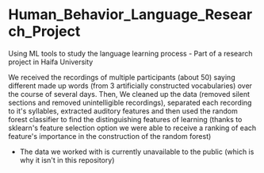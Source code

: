 # Human_Behavior_Language_Research_Project
Using ML tools to study the language learning process - Part of a research project in Haifa University

We received the recordings of multiple participants (about 50) saying different made up words (from 3 artificially constructed vocabularies) over the course of several days.
Then, We cleaned up the data (removed silent sections and removed unintelligible recordings), separated each recording to it's syllables, extracted auditory
features and then used the random forest classifier to find the distinguishing features of learning (thanks to sklearn's feature selection option we
were able to receive a ranking of each feature's importance in the construction of the random forest)

* The data we worked with is currently unavailable to the public (which is why it isn't in this repository)
